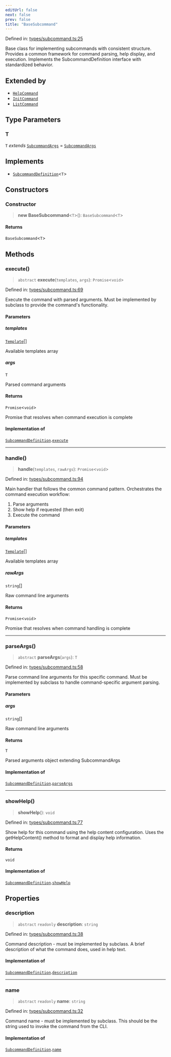 ```yaml
---
editUrl: false
next: false
prev: false
title: "BaseSubcommand"
---
```


Defined in: [types/subcommand.ts:25](https://github.com/yashjawale/fabr/blob/af253d796213941a067e07d1a9e8b7372a1ddc07/src/types/subcommand.ts#L25)

Base class for implementing subcommands with consistent structure.
Provides a common framework for command parsing, help display, and execution.
Implements the SubcommandDefinition interface with standardized behavior.

## Extended by

- [`HelpCommand`](/fabr/docs/api/commands/help/classes/helpcommand/)
- [`InitCommand`](/fabr/docs/api/commands/init/classes/initcommand/)
- [`ListCommand`](/fabr/docs/api/commands/list/classes/listcommand/)

## Type Parameters

### T

`T` *extends* [`SubcommandArgs`](/fabr/docs/api/types/subcommand/interfaces/subcommandargs/) = [`SubcommandArgs`](/fabr/docs/api/types/subcommand/interfaces/subcommandargs/)

## Implements

- [`SubcommandDefinition`](/fabr/docs/api/types/subcommand/interfaces/subcommanddefinition/)\<`T`\>

## Constructors

### Constructor

> **new BaseSubcommand**\<`T`\>(): `BaseSubcommand`\<`T`\>

#### Returns

`BaseSubcommand`\<`T`\>

## Methods

### execute()

> `abstract` **execute**(`templates`, `args`): `Promise`\<`void`\>

Defined in: [types/subcommand.ts:69](https://github.com/yashjawale/fabr/blob/af253d796213941a067e07d1a9e8b7372a1ddc07/src/types/subcommand.ts#L69)

Execute the command with parsed arguments.
Must be implemented by subclass to provide the command's functionality.

#### Parameters

##### templates

[`Template`](/fabr/docs/api/types/templates/interfaces/template/)[]

Available templates array

##### args

`T`

Parsed command arguments

#### Returns

`Promise`\<`void`\>

Promise that resolves when command execution is complete

#### Implementation of

[`SubcommandDefinition`](/fabr/docs/api/types/subcommand/interfaces/subcommanddefinition/).[`execute`](/fabr/docs/api/types/subcommand/interfaces/subcommanddefinition/#execute)

***

### handle()

> **handle**(`templates`, `rawArgs`): `Promise`\<`void`\>

Defined in: [types/subcommand.ts:94](https://github.com/yashjawale/fabr/blob/af253d796213941a067e07d1a9e8b7372a1ddc07/src/types/subcommand.ts#L94)

Main handler that follows the common command pattern.
Orchestrates the command execution workflow:
1. Parse arguments
2. Show help if requested (then exit)
3. Execute the command

#### Parameters

##### templates

[`Template`](/fabr/docs/api/types/templates/interfaces/template/)[]

Available templates array

##### rawArgs

`string`[]

Raw command line arguments

#### Returns

`Promise`\<`void`\>

Promise that resolves when command handling is complete

***

### parseArgs()

> `abstract` **parseArgs**(`args`): `T`

Defined in: [types/subcommand.ts:58](https://github.com/yashjawale/fabr/blob/af253d796213941a067e07d1a9e8b7372a1ddc07/src/types/subcommand.ts#L58)

Parse command line arguments for this specific command.
Must be implemented by subclass to handle command-specific argument parsing.

#### Parameters

##### args

`string`[]

Raw command line arguments

#### Returns

`T`

Parsed arguments object extending SubcommandArgs

#### Implementation of

[`SubcommandDefinition`](/fabr/docs/api/types/subcommand/interfaces/subcommanddefinition/).[`parseArgs`](/fabr/docs/api/types/subcommand/interfaces/subcommanddefinition/#parseargs)

***

### showHelp()

> **showHelp**(): `void`

Defined in: [types/subcommand.ts:77](https://github.com/yashjawale/fabr/blob/af253d796213941a067e07d1a9e8b7372a1ddc07/src/types/subcommand.ts#L77)

Show help for this command using the help content configuration.
Uses the getHelpContent() method to format and display help information.

#### Returns

`void`

#### Implementation of

[`SubcommandDefinition`](/fabr/docs/api/types/subcommand/interfaces/subcommanddefinition/).[`showHelp`](/fabr/docs/api/types/subcommand/interfaces/subcommanddefinition/#showhelp)

## Properties

### description

> `abstract` `readonly` **description**: `string`

Defined in: [types/subcommand.ts:38](https://github.com/yashjawale/fabr/blob/af253d796213941a067e07d1a9e8b7372a1ddc07/src/types/subcommand.ts#L38)

Command description - must be implemented by subclass.
A brief description of what the command does, used in help text.

#### Implementation of

[`SubcommandDefinition`](/fabr/docs/api/types/subcommand/interfaces/subcommanddefinition/).[`description`](/fabr/docs/api/types/subcommand/interfaces/subcommanddefinition/#description)

***

### name

> `abstract` `readonly` **name**: `string`

Defined in: [types/subcommand.ts:32](https://github.com/yashjawale/fabr/blob/af253d796213941a067e07d1a9e8b7372a1ddc07/src/types/subcommand.ts#L32)

Command name - must be implemented by subclass.
This should be the string used to invoke the command from the CLI.

#### Implementation of

[`SubcommandDefinition`](/fabr/docs/api/types/subcommand/interfaces/subcommanddefinition/).[`name`](/fabr/docs/api/types/subcommand/interfaces/subcommanddefinition/#name)
